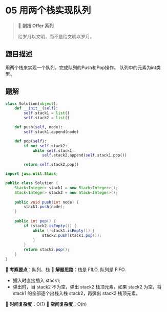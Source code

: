 # 05 用两个栈实现队列

> 🌟 **剑指 Offer 系列**
>
> 给岁月以文明，而不是给文明以岁月。

## 题目描述

用两个栈来实现一个队列，完成队列的Push和Pop操作。 队列中的元素为int类型。

## 题解

```python
class Solution(object):
    def __init__(self):
        self.stack1 = list()
        self.stack2 = list()

    def push(self, node):
        self.stack1.append(node)

    def pop(self):
        if not self.stack2:
            while self.stack1:
                self.stack2.append(self.stack1.pop())

        return self.stack2.pop()
```

```java
import java.util.Stack;

public class Solution {
    Stack<Integer> stack1 = new Stack<Integer>();
    Stack<Integer> stack2 = new Stack<Integer>();
    
    public void push(int node) {
        stack1.push(node);
    }
    
    public int pop() {
        if (stack2.isEmpty()) {
            while (!stack1.isEmpty()) {
                stack2.push(stack1.pop());
            }
        }
        return stack2.pop();
    }
}
```

🍥 **考察要点**：队列、栈
🍬 **解题思路**：栈是 FILO, 队列是 FIFO.

- 插入时直接插入 stack1;
- 弹出时，当 stack2 不为空，弹出 stack2 栈顶元素，如果 stack2 为空，将 stack1 的全部逐个出栈入栈 stack2，再弹出 stack2 栈顶元素。

🍉 **时间复杂度**：O(1)
🍭 **空间复杂度**：O(n)
